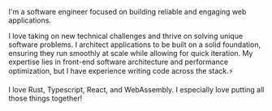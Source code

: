 I'm a software engineer focused on building reliable and engaging web applications.

I love taking on new technical challenges and thrive on solving unique software problems. I architect applications to be built on a solid foundation, ensuring they run smoothly at scale while allowing for quick iteration. My expertise lies in front-end software architecture and performance optimization, but I have experience writing code across the stack.⚡

I love Rust, Typescript, React, and WebAssembly. I especially love putting all those things together!

<!--
**cassandraoconnell/cassandraoconnell** is a ✨ _special_ ✨ repository because its `README.md` (this file) appears on your GitHub profile.

Here are some ideas to get you started:

- 🔭 I’m currently working on ...
- 🌱 I’m currently learning ...
- 👯 I’m looking to collaborate on ...
- 🤔 I’m looking for help with ...
- 💬 Ask me about ...
- 📫 How to reach me: ...
- 😄 Pronouns: ...
- ⚡ Fun fact: ...
-->
